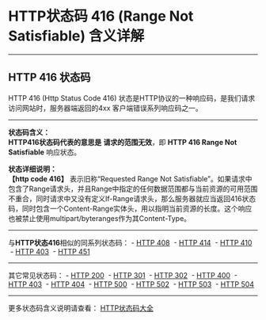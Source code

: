 # HTTP状态码 416 (Range Not Satisfiable) 含义详解

---

## HTTP 416 状态码

HTTP 416 (Http Status Code 416) 状态是HTTP协议的一种响应码，是我们请求访问网站时，服务器端返回的4xx 客户端错误系列响应码之一。

---

**状态码含义：**  
**HTTP416状态码代表的意思是** **请求的范围无效**，即 **HTTP 416 Range Not Satisfiable** 响应状态。

**状态详细说明：**  
**【http code 416】** 表示旧称“Requested Range Not Satisfiable”。如果请求中包含了Range请求头，并且Range中指定的任何数据范围都与当前资源的可用范围不重合，同时请求中又没有定义If-Range请求头，那么服务器就应当返回416状态码，同时包含一个Content-Range实体头，用以指明当前资源的长度。这个响应也被禁止使用multipart/byteranges作为其Content-Type。

  

---

与**HTTP状态416**相似的同系列状态码： - [HTTP 408](https://seo.juziseo.com/doc/http_code/408 "HTTP 408详细说明")
 - [HTTP 414](https://seo.juziseo.com/doc/http_code/414 "HTTP 414详细说明")
 - [HTTP 410](https://seo.juziseo.com/doc/http_code/410 "HTTP 410详细说明")
 - [HTTP 403](https://seo.juziseo.com/doc/http_code/403 "HTTP 403详细说明")
 - [HTTP 451](https://seo.juziseo.com/doc/http_code/451 "HTTP 451详细说明")

---

其它常见状态码： - [HTTP 200](https://seo.juziseo.com/doc/http_code/200 "HTTP 200详细说明")
 - [HTTP 301](https://seo.juziseo.com/doc/http_code/301 "HTTP 301详细说明")
 - [HTTP 302](https://seo.juziseo.com/doc/http_code/302 "HTTP 302详细说明")
 - [HTTP 400](https://seo.juziseo.com/doc/http_code/400 "HTTP 400详细说明")
 - [HTTP 403](https://seo.juziseo.com/doc/http_code/403 "HTTP 403详细说明")
 - [HTTP 404](https://seo.juziseo.com/doc/http_code/404 "HTTP 404详细说明")
 - [HTTP 500](https://seo.juziseo.com/doc/http_code/500 "HTTP 500详细说明")
 - [HTTP 502](https://seo.juziseo.com/doc/http_code/502 "HTTP 502详细说明")
 - [HTTP 503](https://seo.juziseo.com/doc/http_code/503 "HTTP 503详细说明")
 - [HTTP 504](https://seo.juziseo.com/doc/http_code/504 "HTTP 504详细说明")

---

更多状态码含义说明请查看： [HTTP状态码大全](https://seo.juziseo.com/doc/http_code/)